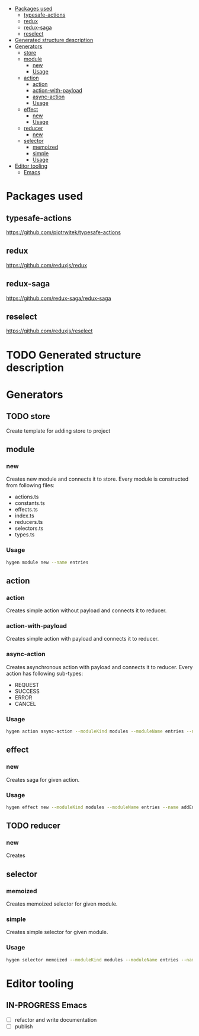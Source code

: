 - [Packages used](#org8f94ee8)
  - [typesafe-actions](#org5b53995)
  - [redux](#org7041846)
  - [redux-saga](#orge52699a)
  - [reselect](#org3d25d2e)
- [Generated structure description](#org15cd647)
- [Generators](#org62c9f9d)
  - [store](#org285632d)
  - [module](#orge13c6b3)
    - [new](#org89a3bca)
    - [Usage](#org3981fcf)
  - [action](#org7836a8a)
    - [action](#orge91ca5c)
    - [action-with-payload](#orgc0dd3ee)
    - [async-action](#org6a67b9a)
    - [Usage](#org3df3811)
  - [effect](#orgae10c96)
    - [new](#org2744e31)
    - [Usage](#org12f584e)
  - [reducer](#org6a20163)
    - [new](#org588c207)
  - [selector](#org7bf8471)
    - [memoized](#orgfd03daf)
    - [simple](#orge3ef46e)
    - [Usage](#orgc8a6750)
- [Editor tooling](#org6a661f7)
  - [Emacs](#orgae125aa)



<a id="org8f94ee8"></a>

# Packages used


<a id="org5b53995"></a>

## typesafe-actions

<https://github.com/piotrwitek/typesafe-actions>


<a id="org7041846"></a>

## redux

<https://github.com/reduxjs/redux>


<a id="orge52699a"></a>

## redux-saga

<https://github.com/redux-saga/redux-saga>


<a id="org3d25d2e"></a>

## reselect

<https://github.com/reduxjs/reselect>


<a id="org15cd647"></a>

# TODO Generated structure description


<a id="org62c9f9d"></a>

# Generators


<a id="org285632d"></a>

## TODO store

Create template for adding store to project


<a id="orge13c6b3"></a>

## module


<a id="org89a3bca"></a>

### new

Creates new module and connects it to store. Every module is constructed from following files:

-   actions.ts
-   constants.ts
-   effects.ts
-   index.ts
-   reducers.ts
-   selectors.ts
-   types.ts


<a id="org3981fcf"></a>

### Usage

```sh
hygen module new --name entries
```


<a id="org7836a8a"></a>

## action


<a id="orge91ca5c"></a>

### action

Creates simple action without payload and connects it to reducer.


<a id="orgc0dd3ee"></a>

### action-with-payload

Creates simple action with payload and connects it to reducer.


<a id="org6a67b9a"></a>

### async-action

Creates asynchronous action with payload and connects it to reducer. Every action has following sub-types:

-   REQUEST
-   SUCCESS
-   ERROR
-   CANCEL


<a id="org3df3811"></a>

### Usage

```sh
hygen action async-action --moduleKind modules --moduleName entries --name addEntry
```


<a id="orgae10c96"></a>

## effect


<a id="org2744e31"></a>

### new

Creates saga for given action.


<a id="org12f584e"></a>

### Usage

```sh
hygen effect new --moduleKind modules --moduleName entries --name addEntry
```


<a id="org6a20163"></a>

## TODO reducer


<a id="org588c207"></a>

### new

Creates


<a id="org7bf8471"></a>

## selector


<a id="orgfd03daf"></a>

### memoized

Creates memoized selector for given module.


<a id="orge3ef46e"></a>

### simple

Creates simple selector for given module.


<a id="orgc8a6750"></a>

### Usage

```sh
hygen selector memoized --moduleKind modules --moduleName entries --name getEntries
```


<a id="org6a661f7"></a>

# Editor tooling


<a id="orgae125aa"></a>

## IN-PROGRESS Emacs

-   [ ] refactor and write documentation
-   [ ] publish
